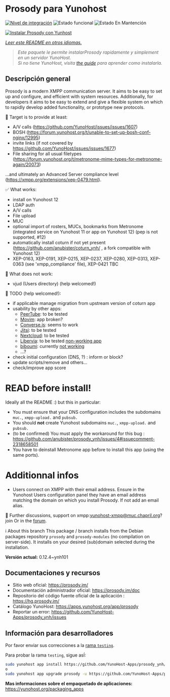 <!--
Este archivo README esta generado automaticamente<https://github.com/YunoHost/apps/tree/master/tools/readme_generator>
No se debe editar a mano.
-->

# Prosody para Yunohost

[![Nivel de integración](https://apps.yunohost.org/badge/integration/prosody)](https://ci-apps.yunohost.org/ci/apps/prosody/)
![Estado funcional](https://apps.yunohost.org/badge/state/prosody)
![Estado En Mantención](https://apps.yunohost.org/badge/maintained/prosody)

[![Instalar Prosody con Yunhost](https://install-app.yunohost.org/install-with-yunohost.svg)](https://install-app.yunohost.org/?app=prosody)

*[Leer este README en otros idiomas.](./ALL_README.md)*

> *Este paquete le permite instalarProsody rapidamente y simplement en un servidor YunoHost.*  
> *Si no tiene YunoHost, visita [the guide](https://yunohost.org/install) para aprender como instalarla.*

## Descripción general

Prosody is a modern XMPP communication server. It aims to be easy to set up and configure, and efficient with system resources. Additionally, for developers it aims to be easy to extend and give a flexible system on which to rapidly develop added functionality, or prototype new protocols.

🚀 Target is to provide at least:
  * A/V calls (https://github.com/YunoHost/issues/issues/1607) 
  * BOSH (https://forum.yunohost.org/t/unable-to-set-up-bosh-conf-nginx/12995)
  * invite links (if not covered by https://github.com/YunoHost/issues/issues/1677)
  * File sharing for all usual filetypes (https://forum.yunohost.org/t/metronome-mime-types-for-metronome-again/20073)

...and ultimately an Advanced Server compliance level (https://xmpp.org/extensions/xep-0479.html).

✅ What works:
  * install on Yunohost 12
  * LDAP auth
  * A/V calls
  * File upload
  * MUC
  * optional import of rosters, MUCs, bookmarks from Metronome (integrated service on Yunohost 11 or app on Yunohost 12) (pep is not supported, #12)
  * automatically install coturn if not yet present (https://github.com/anubister/coturn_ynh/ , a fork compatible with Yunohost 12)
  * XEP-0163, XEP-0191, XEP-0215, XEP-0237, XEP-0280, XEP-0313, XEP-0363 (see 'xmpp_compliance' file), XEP-0421 TBC

🐞 What does not work:
  * vjud (Users directory) (help welcomed!)

🙋 TODO (help welcomed!):
  * if applicable manage migration from upstream version of coturn app
  * usability by other apps:
    * [PeerTube](https://github.com/YunoHost-Apps/peertube_ynh): to be tested
    * [Movim](https://github.com/YunoHost-Apps/movim_ynh): app broken?
    * [Converse.js](https://github.com/YunoHost-Apps/converse_ynh): seems to work
    * [Jitsi](https://github.com/YunoHost-Apps/jitsi_ynh): to be tested
    * [Nextcloud](https://github.com/YunoHost-Apps/nextcloud_ynh): to be tested
    * [Libervia](https://salut-a-toi.org/): to be tested [non-working app](https://github.com/YunoHost-Apps/sat_ynh)
    * [biboumi](https://github.com/YunoHost-Apps/biboumi_ynh): currently [not working](https://github.com/YunoHost-Apps/biboumi_ynh/issues/29)
    * ...?
  * check initial configuration (DNS, ?) : inform or block?
  * update scripts/remove and others...
  * check/improve app score

# READ before install!
Ideally all the README :) but this in particular:
* You must ensure that your DNS configuration includes the subdomains `muc.`, `xmpp-upload.` and `pubsub.`
* You should **not** create Yunohost subdomains `muc.`, `xmpp-upload.` and `pubsub.`
* (to be confirmed) You must apply the workaround for this bug : https://github.com/anubister/prosody_ynh/issues/4#issuecomment-2318658501
* You have to deinstall Metronome app before to install this app (using the same ports).

# Additionnal infos
* Users connect on XMPP with their email address. Ensure in the Yunohost Users configuration panel they have an email address matching the domain on which you install Prosody. If not add an email alias.


💬 Further discussions, support on xmpp:yunohost-xmpp@muc.chapril.org?join
Or in the [forum](https://forum.yunohost.org/c/apps/11).

ℹ️  About this branch
This package / branch installs from the Debian packages repository `prosody` and `prosody-modules` (no compilation on server-side).
It installs on your desired (sub)domain selected during the installation.




**Versión actual:** 0.12.4~ynh101
## Documentaciones y recursos

- Sitio web oficial: <https://prosody.im/>
- Documentación administrador oficial: <https://prosody.im/doc>
- Repositorio del código fuente oficial de la aplicación : <https://hg.prosody.im/>
- Catálogo YunoHost: <https://apps.yunohost.org/app/prosody>
- Reportar un error: <https://github.com/YunoHost-Apps/prosody_ynh/issues>

## Información para desarrolladores

Por favor enviar sus correcciones a la [rama `testing`](https://github.com/YunoHost-Apps/prosody_ynh/tree/testing).

Para probar la rama `testing`, sigue asÍ:

```bash
sudo yunohost app install https://github.com/YunoHost-Apps/prosody_ynh/tree/testing --debug
o
sudo yunohost app upgrade prosody -u https://github.com/YunoHost-Apps/prosody_ynh/tree/testing --debug
```

**Mas informaciones sobre el empaquetado de aplicaciones:** <https://yunohost.org/packaging_apps>
